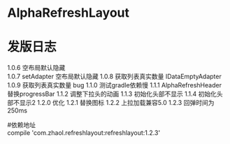 # AlphaRefreshLayout
# 发版日志
  1.0.6 空布局默认隐藏  
  1.0.7 setAdapter 空布局默认隐藏
  1.0.8 获取列表真实数量 IDataEmptyAdapter
  1.0.9 获取列表真实数量 bug
  1.1.0 测试gradle依赖慢
  1.1.1 AlphaRefreshHeader替换progressBar
  1.1.2 调整下拉头的动画
  1.1.3 初始化头部不显示
  1.1.4 初始化头部不显示2
  1.2.0 优化
  1.2.1 替换图标
  1.2.2 上拉加载兼容5.0
  1.2.3 回弹时间为250ms

  
#依赖地址   
  compile 'com.zhaol.refreshlayout:refreshlayout:1.2.3'